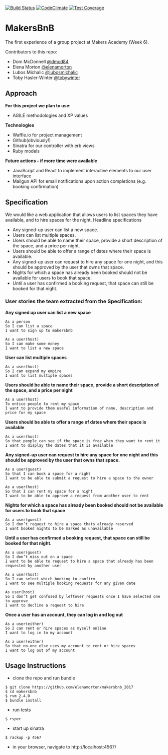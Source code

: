 [![Build Status](https://travis-ci.org/elenamorton/makersbnb_2017.svg?branch=master)](https://travis-ci.org/elenamorton/mmakersbnb_2017)
[![CodeClimate](https://codeclimate.com/github/elenamorton/makersbnb_2017/badges/gpa.svg)](https://codeclimate.com/github/elenamorton/makersbnb_2017)
[![Test Coverage](https://codeclimate.com/github/elenamorton/makersbnb_2017/badges/coverage.svg)](https://codeclimate.com/github/elenamorton/makersbnb_2017/coverage)

# MakersBnB

The first experience of a group project at Makers Academy (Week 6).

Contributors to this repo:

- Dom McDonnell [@dmcd84](https://github.com/dmcd84)
- Elena Morton [@elenamorton](https://github.com/elenamorton)
- Lubos Michalic [@lubosmichalic](https://github.com/lubosmichalic)
- Toby Hasler-Winter [@tobywinter](https://github.com/tobywinter)

## Approach

**For this project we plan to use:**

- AGILE methodologies and XP values

**Technologies**
- Waffle.io for project management
- Github(obviously!)
- Sinatra for our controller with erb views
- Ruby models


**Future actions - if more time were available**
- JavaScript and React to implement interactive elements to our user interface
- Mailgun API for email notifications upon action completions (e.g. booking confirmation)

## Specification

We would like a web application that allows users to list spaces they have available, and to hire spaces for the night.
Headline specifications

 * Any signed-up user can list a new space.
 * Users can list multiple spaces.
 * Users should be able to name their space, provide a short description of the space, and a price per night.
 * Users should be able to offer a range of dates where their space is available.
 * Any signed-up user can request to hire any space for one night, and this should be approved by the user that owns that space.
 * Nights for which a space has already been booked should not be available for users to book that space.
 * Until a user has confirmed a booking request, that space can still be booked for that night.

 ### User stories the team extracted from the Specification:

**Any signed up user can list a new space**
```
As a person
So I can list a space
I want to sign up to makersbnb

As a user(host)
So I can make some money
I want to list a new space
```
**User can list multiple spaces**
```
As a user(host)
So I can expand my empire
I want to list multiple spaces
```
**Users should be able to name their space, provide a short description of the space, and a price per night**
```
As a user(host)
To entice people to rent my space
I want to provide them useful information of name, description and price for my space
```
**Users should be able to offer a range of dates where their space is available**
```
As a user(host)
So that people can see if the space is free when they want to rent it
I want to display the dates that it is available
```
**Any signed-up user can request to hire any space for one night and this should be approved by the user that owns that space.**
```
As a user(guest)
So that I can book a space for a night
I want to be able to submit a request to hire a space to the owner

As a user(host)
So that I can rent my space for a night
I want to be able to approve a request from another user to rent
```
**Nights for which a space has already been booked should not be available for users to book that space**
```
As a user(guest)
So I don’t request to hire a space thats already reserved
I want booked nights to be marked as unavailable
```
**Until a user has confirmed a booking request, that space can still be booked for that night.**
```
As a user(guest)
So I don’t miss out on a space
I want to be able to request to hire a space that already has been requested by another user

As a user(host)
So I can select which booking to confirm
I want to see multiple booking requests for any given date

As user(host)
So I don’t get confused by leftover requests once I have selected one to approve
I want to decline a request to hire
```
**Once a user has an account, they can log in and log out**
```
As a user(either)
So I can rent or hire spaces as myself online
I want to log in to my account

As a user(either)
So that no-one else uses my account to rent or hire spaces
I want to log out of my account
```

## Usage Instructions
* clone the repo and run bundle
```shell
$ git clone https://github.com/elenamorton/makersbnb_2017
$ cd makersbnb
$ rvm 2.4.0
$ bundle install
```
* run tests
```shell
$ rspec
```
* start up sinatra
```shell
$ rackup -p 4567
```
* in your browser, navigate to http://localhost:4567/
